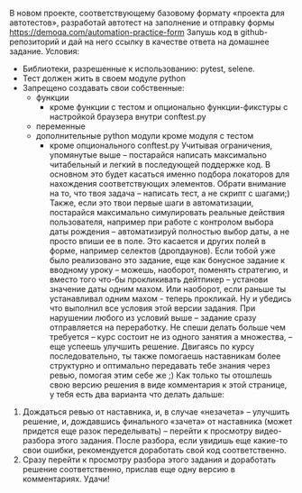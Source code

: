 В новом проекте, соответствующему базовому формату «проекта для автотестов», разработай автотест на заполнение и отправку формы https://demoqa.com/automation-practice-form
Запушь код в github-репозиторий и дай на него ссылку в качестве ответа на домашнее задание.
Условия:
- Библиотеки, разрешенные к использованию: pytest, selene.
- Тест должен жить в своем модуле python 
- Запрещено создавать свои собственные:
  - функции
    - кроме функции с тестом и опционально функции-фикстуры с настройкой браузера внутри conftest.py
  - переменные
  - дополнительные python модули кроме модуля с тестом
    - кроме опционального conftest.py
Учитывая ограничения, упомянутые выше – постарайся написать максимально читабельный и легкий в последующей поддержке код. В основном это будет касаться именно подбора локаторов для нахождения соответствующих элементов.
Обрати внимание на то, что твоя задача – написать тест, а не скрипт с шагами;) 
Также, если это твои первые шаги в автоматизации, постарайся максимально симулировать реальные действия пользователя, например при работе с контролом выбора даты рождения – автоматизируй полностью выбор даты, а не просто впиши ее в поле. Это касается и других полей в форме, например селектов (дропдаунов). 
Если тобой уже было реализовано это задание, еще как бонусное задание к вводному уроку – можешь, наоборот, поменять стратегию, и вместо того что-бы прокликивать дейтпикер – установи значение даты одним махом. Или наоборот, если раньше ты устанавливал одним махом - теперь прокликай. Ну и убедись что выполнил все условия этой версии задания.
При нарушении любого из условий выше – задание сразу отправляется на переработку. Не спеши делать больше чем требуется – курс состоит не из одного занятия а множества, – еще успеешь улучшить решение. Двигаясь по курсу последовательно, ты также помогаешь наставникам более структурно и оптимально передавать тебе знания через ревью, помогая этим себе же ;)
Как только ты отошлешь свою версию решения в виде комментария к этой странице, у тебя есть два варианта что делать дальше:
1. Дождаться ревью от наставника, и, в случае «незачета» – улучшить решение, и, дождавшись финального «зачета» от наставника (может придется еще разок переделывать) – перейти к просмотру видео-разбора этого задания. После разбора, если увидишь еще какие-то свои ошибки, рекомендуется доработать свой код соответственно.
2. Сразу перейти к просмотру разбора этого задания и доработать решение соответственно, прислав еще одну версию в комментариях.
Удачи!
